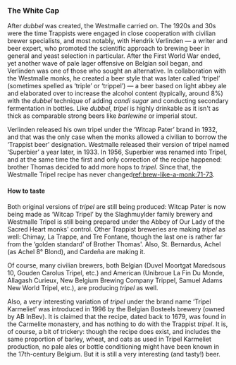 ### The White Cap

After *dubbel* was created, the Westmalle carried on. The 1920s and 30s were the time Trappists were engaged in close cooperation with civilian brewer specialists, and most notably, with Hendrik Verlinden — a writer and beer expert, who promoted the scientific approach to brewing beer in general and yeast selection in particular. After the First World War ended, yet another wave of pale lager offensive on Belgian soil began, and Verlinden was one of those who sought an alternative. In collaboration with the Westmalle monks, he created a beer style that was later called ‘tripel’ (sometimes spelled as ‘triple’ or ‘trippel’) — a beer based on light abbey ale and elaborated over to increase the alcohol content (typically, around 8%) with the *dubbel* technique of adding *candi sugar* and conducting secondary fermentation in bottles. Like *dubbel*, *tripel* is highly drinkable as it isn't as thick as comparable strong beers like *barlewine* or imperial stout.

Verlinden released his own tripel under the ‘Witcap Pater’ brand in 1932, and that was the only case when the monks allowed a civilian to borrow the ‘Trappist beer’ designation. Westmalle released their version of tripel named ‘Superbier’ a year later, in 1933. In 1956, Superbier was renamed into Tripel, and at the same time the first and only correction of the recipe happened: brother Thomas decided to add more hops to *tripel*. Since that, the Westmalle Tripel recipe has never changed[ref:brew-like-a-monk:71-73]().

#### How to taste

Both original versions of *tripel* are still being produced: Witcap Pater is now being made as ‘Witcap Tripel’ by the Slaghmuylder family brewery and Westmalle Tripel is still being prepared under the Abbey of Our Lady of the Sacred Heart monks' control. Other Trappist breweries are making *tripel* as well: Chimay, La Trappe, and Tre Fontane, though the last one is rather far from the ‘golden standard’ of Brother Thomas'. Also, St. Bernardus, Achel (as Achel 8° Blond), and Cardeña are making it.

Of course, many civilian brewers, both Belgian (Duvel Moortgat Maredsous 10, Gouden Carolus Tripel, etc.) and American (Unibroue La Fin Du Monde, Allagash Curieux, New Belgium Brewing Company Trippel, Samuel Adams New World Tripel, etc.), are producing *tripel* as well.

Also, a very interesting variation of *tripel* under the brand name ‘Tripel Karmeliet’ was introduced in 1996 by the Belgian Bosteels brewery (owned by AB InBev). It is claimed that the recipe, dated back to 1679, was found in the Carmelite monastery, and has nothing to do with the Trappist *tripel*. It is, of course, a bit of trickery: though the recipe does exist, and includes the same proportion of barley, wheat, and oats as used in Tripel Karmeliet production, no pale ales or bottle conditioning might have been known in the 17th-century Belgium. But it is still a very interesting (and tasty!) beer.